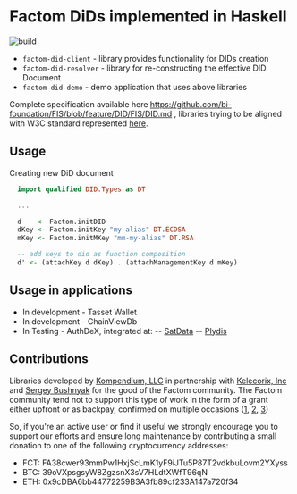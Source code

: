 # Factom DiDs implemented in Haskell
![build](https://github.com/kompendium-ano/factom-did-haskell/workflows/build/badge.svg)

- `factom-did-client`   - library provides functionality for DIDs creation
- `factom-did-resolver` - library for re-constructing the effective DID Document
- `factom-did-demo`      - demo application that uses above libraries

Complete specification available here https://github.com/bi-foundation/FIS/blob/feature/DID/FIS/DID.md , libraries trying to be aligned with W3C standard represented [here](https://w3c.github.io/did-core/).

## Usage

Creating new DiD document

```haskell
  import qualified DID.Types as DT

  ...

  d    <- Factom.initDID
  dKey <- Factom.initKey "my-alias" DT.ECDSA
  mKey <- Factom.initMKey "mm-my-alias" DT.RSA

  -- add keys to did as function composition
  d' <- (attachKey d dKey) . (attachManagementKey d mKey)

```

## Usage in applications

- In development - Tasset Wallet
- In development - ChainViewDb
- In Testing     - AuthDeX, integrated at:
-- [SatData](https://satdata.rocks)
-- [Plydis](https://plydis.com)

## Contributions

Libraries developed by [Kompendium, LLC](https://kompendium.co) in partnership with [Kelecorix, Inc](https://kelecorix.com) and [Sergey Bushnyak](https://sigrlami.eu) for the good of the Factom community. The Factom community tend not to support this type of work in the form of a grant either upfront or as backpay, confirmed on multiple occasions ([1](https://factomize.com/forums/threads/kompendium-12-back-pay-two-factom-community-sdks-client-libraries-php-ruby.4802/), [2](https://factomize.com/forums/threads/kompendium-12-back-pay-ruby-haskell-client-libraries-for-the-factom-blockchain.2740/), [3](https://factomize.com/forums/threads/back-pay-development-of-4-json-rpc-client-libraries-to-the-factom-community.2513/))

So, if you're an active user or find it useful we strongly encourage you to support our efforts and ensure long maintenance by contributing a small donation to one of the following cryptocurrency addresses:

- FCT: FA38cwer93mmPw1HxjScLmK1yF9iJTu5P87T2vdkbuLovm2YXyss
- BTC: 39oVXpsgsyW8ZgzsnX3sV7HLdtXWfT96qN
- ETH: 0x9cDBA6bb44772259B3A3fb89cf233A147a720f34
